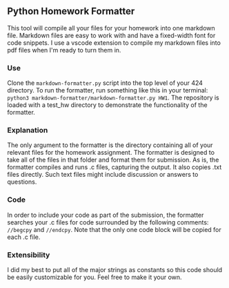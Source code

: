 ## Python Homework Formatter
This tool will compile all your files for your homework into one markdown file. Markdown files are easy to work with and have a fixed-width font for code snippets. I use a vscode extension to compile my markdown files into pdf files when I'm ready to turn them in. 
### Use
Clone the `markdown-formatter.py` script into the top level of your 424 directory. To run the formatter, run something like this in your terminal: `python3 markdown-formatter/markdown-formatter.py HW1`. The repository is loaded with a test_hw directory to demonstrate the functionality of the formatter.
### Explanation
The only argument to the formatter is the directory containing all of your relevant files for the homework assignment. The formatter is designed to take all of the files in that folder and format them for submission. As is, the formatter compiles and runs .c files, capturing the output. It also copies .txt files directly. Such text files might include discussion or answers to questions.
### Code
In order to include your code as part of the submission, the formatter searches your .c files for code surrounded by the following comments: `//begcpy` and `//endcpy`. Note that the only one code block will be copied for each .c file.
### Extensibility
I did my best to put all of the major strings as constants so this code should be easily customizable for you. Feel free to make it your own.